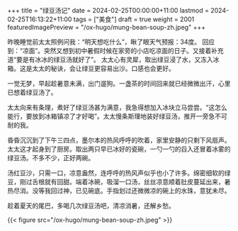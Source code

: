 +++
title = "绿豆汤记"
date = 2024-02-25T00:00:00+11:00
lastmod = 2024-02-25T16:13:22+11:00
tags = ["美食"]
draft = true
weight = 2001
featuredImagePreview = "/ox-hugo/mung-bean-soup-zh.jpeg"
+++

昨晚睡觉前太太照例问我：“明天想吃什么”，瞅了眼天气预报：34度。 回应到：“凉面”。突然又想到初中暑假时候在家旁的小店吃凉面的日子。又接着补充道“要是有冰冰的绿豆汤就好了”。 太太心有灵犀，取出绿豆浸了水，又冻入冰箱。这是太太的秘诀，会让绿豆更容易出沙。口感也会更好。

一觉无梦，早起趁暑意未满，出门遛狗。一盏茶的时间回来就已经微微出汗，心里已想着绿豆汤了。

太太向来有条理，煮好了绿豆汤甚为满意，我急得想加入冰块立马尝尝。“这怎么能行，要放到冰箱镇凉了才好喝”。太太慢条斯理地装好绿豆汤，推开一旁急不可耐的我。

昏昏沉沉到了下午三四点，墨尔本的热风呼呼的吹着，家里安静的只剩下风扇声。太太这才起身到了厨房。取出两只早已冰好的瓷碗，一勺一勺的舀入还冒着冰雾的绿豆汤。不多不少，正好两碗。

汤红豆沙，只需一口，凉意盎然，连呼呼的热风声似乎也小了许多。绵密细软的绿豆，刚过舌根就有回甜。端着冰碗，吸溜一口汤，丝丝凉意顺着肚皮蔓延出来，暑热尽消。没等我回过神，已见碗底。手指划过还微微凉的碗上的水珠，意犹未尽。

趁着夏天的尾巴，多喝几次绿豆汤吧，清凉消暑，还解乡愁。

{{< figure src="/ox-hugo/mung-bean-soup-zh.jpeg" >}}
